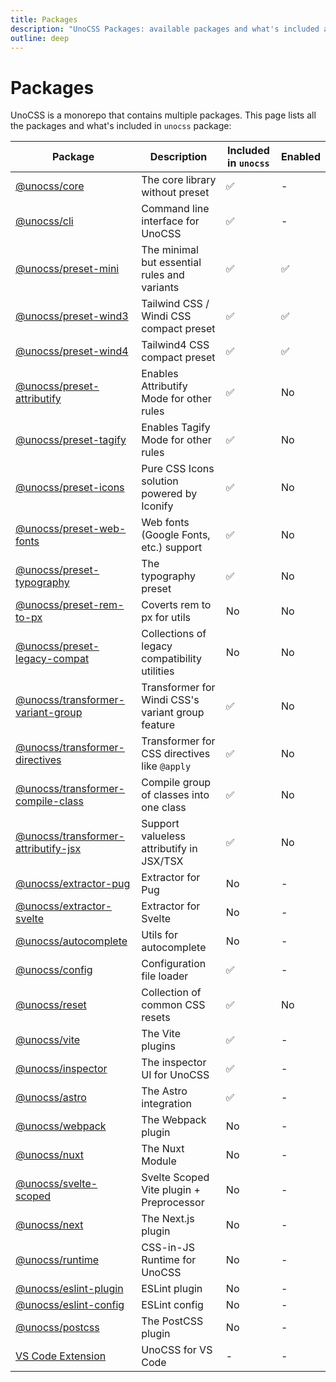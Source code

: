 ```yaml
---
title: Packages
description: "UnoCSS Packages: available packages and what's included and enabled in unocss."
outline: deep
---
```


# Packages

UnoCSS is a monorepo that contains multiple packages. This page lists all the packages and what's included in `unocss` package:

| Package                                                              | Description                                       | Included in `unocss` | Enabled |
| -------------------------------------------------------------------- | ------------------------------------------------- | -------------------- | ------- |
| [@unocss/core](/tools/core)                                          | The core library without preset                   | ✅                   | -       |
| [@unocss/cli](/integrations/cli)                                     | Command line interface for UnoCSS                 | ✅                   | -       |
| [@unocss/preset-mini](/presets/mini)                                 | The minimal but essential rules and variants      | ✅                   | ✅      |
| [@unocss/preset-wind3](/presets/wind3)                               | Tailwind CSS / Windi CSS compact preset           | ✅                   | ✅      |
| [@unocss/preset-wind4](/presets/wind4)                               | Tailwind4 CSS compact preset                      | ✅                   | ✅      |
| [@unocss/preset-attributify](/presets/attributify)                   | Enables Attributify Mode for other rules          | ✅                   | No      |
| [@unocss/preset-tagify](/presets/tagify)                             | Enables Tagify Mode for other rules               | ✅                   | No      |
| [@unocss/preset-icons](/presets/icons)                               | Pure CSS Icons solution powered by Iconify        | ✅                   | No      |
| [@unocss/preset-web-fonts](/presets/web-fonts)                       | Web fonts (Google Fonts, etc.) support            | ✅                   | No      |
| [@unocss/preset-typography](/presets/typography)                     | The typography preset                             | ✅                   | No      |
| [@unocss/preset-rem-to-px](/presets/rem-to-px)                       | Coverts rem to px for utils                       | No                   | No      |
| [@unocss/preset-legacy-compat](/presets/legacy-compat)               | Collections of legacy compatibility utilities     | No                   | No      |
| [@unocss/transformer-variant-group](/transformers/variant-group)     | Transformer for Windi CSS's variant group feature | ✅                   | No      |
| [@unocss/transformer-directives](/transformers/directives)           | Transformer for CSS directives like `@apply`      | ✅                   | No      |
| [@unocss/transformer-compile-class](/transformers/compile-class)     | Compile group of classes into one class           | ✅                   | No      |
| [@unocss/transformer-attributify-jsx](/transformers/attributify-jsx) | Support valueless attributify in JSX/TSX          | ✅                   | No      |
| [@unocss/extractor-pug](/extractors/pug)                             | Extractor for Pug                                 | No                   | -       |
| [@unocss/extractor-svelte](/extractors/svelte)                       | Extractor for Svelte                              | No                   | -       |
| [@unocss/autocomplete](/tools/autocomplete)                          | Utils for autocomplete                            | No                   | -       |
| [@unocss/config](/guide/config-file)                                 | Configuration file loader                         | ✅                   | -       |
| [@unocss/reset](/guide/style-reset)                                  | Collection of common CSS resets                   | ✅                   | No      |
| [@unocss/vite](/integrations/vite)                                   | The Vite plugins                                  | ✅                   | -       |
| [@unocss/inspector](/tools/inspector)                                | The inspector UI for UnoCSS                       | ✅                   | -       |
| [@unocss/astro](/integrations/astro)                                 | The Astro integration                             | ✅                   | -       |
| [@unocss/webpack](/integrations/webpack)                             | The Webpack plugin                                | No                   | -       |
| [@unocss/nuxt](/integrations/nuxt)                                   | The Nuxt Module                                   | No                   | -       |
| [@unocss/svelte-scoped](/integrations/svelte-scoped)                 | Svelte Scoped Vite plugin + Preprocessor          | No                   | -       |
| [@unocss/next](/integrations/next)                                   | The Next.js plugin                                | No                   | -       |
| [@unocss/runtime](/integrations/runtime)                             | CSS-in-JS Runtime for UnoCSS                      | No                   | -       |
| [@unocss/eslint-plugin](/integrations/eslint)                        | ESLint plugin                                     | No                   | -       |
| [@unocss/eslint-config](/integrations/eslint)                        | ESLint config                                     | No                   | -       |
| [@unocss/postcss](/integrations/postcss)                             | The PostCSS plugin                                | No                   | -       |
| [VS Code Extension](/integrations/vscode)                            | UnoCSS for VS Code                                | -                    | -       |
